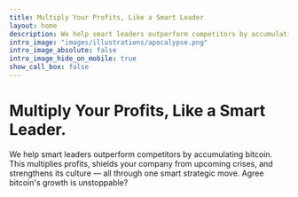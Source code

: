 ```yaml
---
title: Multiply Your Profits, Like a Smart Leader
layout: home
description: We help smart leaders outperform competitors by accumulating bitcoin—multiplying profits, building financial resilience, and strengthening culture, all in one strategic move.
intro_image: "images/illustrations/apocalypse.png"
intro_image_absolute: false
intro_image_hide_on_mobile: true
show_call_box: false
---
```


# Multiply Your Profits, Like a Smart Leader.

We help smart leaders outperform competitors by accumulating bitcoin. This multiplies profits, shields your company from upcoming crises, and strengthens its culture — all through one smart strategic move. Agree bitcoin's growth is unstoppable?